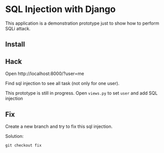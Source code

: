 # SQL Injection with Django

This application is a demonstration prototype just to show how to perform SQLi attack.

## Install

## Hack

Open http://localhost:8000/?user=me

Find sql injection to see all task (not only for one user).

This prototype is still in progress.
Open ``views.py`` to set ``user`` and add SQL injection


## Fix

Create a new branch and try to fix this sql injection.

Solution:

```
git checkout fix
```
